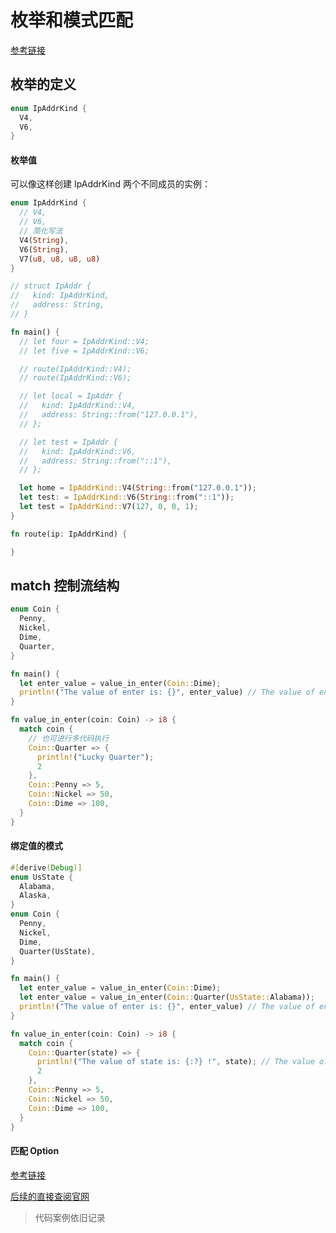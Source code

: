 # 枚举和模式匹配
[参考链接](https://kaisery.github.io/trpl-zh-cn/ch06-00-enums.html)

## 枚举的定义

```rust
enum IpAddrKind {
  V4,
  V6,
}
```

#### 枚举值

可以像这样创建 IpAddrKind 两个不同成员的实例：

```rust
enum IpAddrKind {
  // V4,
  // V6,
  // 简化写法
  V4(String),
  V6(String),
  V7(u8, u8, u8, u8)
}

// struct IpAddr {
//   kind: IpAddrKind,
//   address: String,
// }

fn main() {
  // let four = IpAddrKind::V4;
  // let five = IpAddrKind::V6;

  // route(IpAddrKind::V4);
  // route(IpAddrKind::V6);

  // let local = IpAddr {
  //   kind: IpAddrKind::V4,
  //   address: String::from("127.0.0.1"),
  // };

  // let test = IpAddr {
  //   kind: IpAddrKind::V6,
  //   address: String::from("::1"),
  // };

  let home = IpAddrKind::V4(String::from("127.0.0.1"));
  let test: = IpAddrKind::V6(String::from("::1"));
  let test = IpAddrKind::V7(127, 0, 0, 1);
}

fn route(ip: IpAddrKind) {

}
```

## match 控制流结构

```rust
enum Coin {
  Penny,
  Nickel,
  Dime,
  Quarter,
}

fn main() {
  let enter_value = value_in_enter(Coin::Dime);
  println!("The value of enter is: {}", enter_value) // The value of enter is: 100
}

fn value_in_enter(coin: Coin) -> i8 {
  match coin {
    // 也可进行多代码执行
    Coin::Quarter => {
      println!("Lucky Quarter");
      2
    },
    Coin::Penny => 5,
    Coin::Nickel => 50,
    Coin::Dime => 100,
  }
}
```

#### 绑定值的模式

```rust
#[derive(Debug)]
enum UsState {
  Alabama,
  Alaska,
}
enum Coin {
  Penny,
  Nickel,
  Dime,
  Quarter(UsState),
}

fn main() {
  let enter_value = value_in_enter(Coin::Dime);
  let enter_value = value_in_enter(Coin::Quarter(UsState::Alabama));
  println!("The value of enter is: {}", enter_value) // The value of enter is: 100
}

fn value_in_enter(coin: Coin) -> i8 {
  match coin {
    Coin::Quarter(state) => {
      println!("The value of state is: {:?} !", state); // The value of state is: Alabama !
      2
    },
    Coin::Penny => 5,
    Coin::Nickel => 50,
    Coin::Dime => 100,
  }
}
```

#### 匹配 Option<T>

[参考链接](https://kaisery.github.io/trpl-zh-cn/ch06-02-match.html#%E5%8C%B9%E9%85%8D-optiont)


[后续的直接查阅官网](https://kaisery.github.io/trpl-zh-cn/ch07-00-managing-growing-projects-with-packages-crates-and-modules.html)

> 代码案例依旧记录